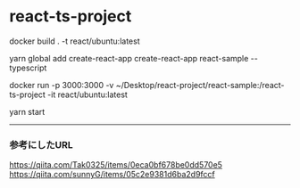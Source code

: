 # react-ts-project

docker build . -t react/ubuntu:latest

yarn global add create-react-app
create-react-app react-sample --typescript

docker run -p 3000:3000 -v ~/Desktop/react-project/react-sample:/react-ts-project -it react/ubuntu:latest

yarn start



---
### 参考にしたURL
https://qiita.com/Tak0325/items/0eca0bf678be0dd570e5
https://qiita.com/sunnyG/items/05c2e9381d6ba2d9fccf
